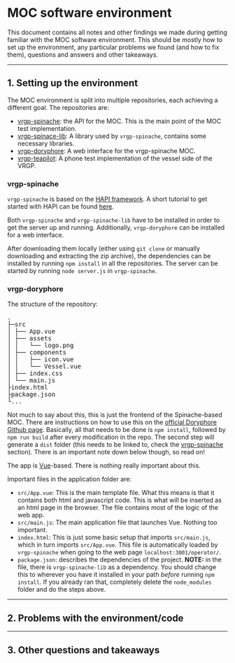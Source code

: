 # MOC software environment

This document contains all notes and other findings we made during getting
familiar with the MOC software environment. This should be mostly how to set
up the environment, any particular problems we found (and how to fix them),
questions and answers and other takeaways.

---

## 1. Setting up the environment

The MOC environment is split into multiple repositories, each achieving a
different goal. The repositories are:
- [vrgp-spinache](https://github.com/aboamare/vrgp-spinache): the API for the MOC. This is the main point of the MOC test
  implementation.
- [vrgp-spinace-lib](https://github.com/aboamare/vrgp-spinache-lib): A library used by `vrgp-spinache`, contains some
  necessary libraries.
- [vrgp-doryphore](https://github.com/aboamare/vrgp-doryphore): A web interface for the vrgp-spinache MOC.
- [vrgp-teapilot](https://github.com/aboamare/vrgp-teapilot): A phone test implementation of the vessel side of the VRGP.

### vrgp-spinache

`vrgp-spinache` is based on the [HAPI framework](https://hapi.dev/). A short tutorial to get
started with HAPI can be found [here](https://hapi.dev/tutorials?lang=en_US).

Both `vrgp-spinache` and `vrgp-spinache-lib` have to be installed in order to
get the server up and running. Additionally, `vrgp-doryphore` can be installed
for a web interface.

After downloading them locally (either using `git clone` or manually downloading
and extracting the zip archive), the dependencies can be installed by running
`npm install` in all the repositories. The server can be started by running
`node server.js` in `vrgp-spinache`.

### vrgp-doryphore

The structure of the repository:
<pre>
.
├─src
│ ├── App.vue
│ ├── assets
│ │   └── logo.png
│ ├── components
│ │   ├── icon.vue
│ │   └── Vessel.vue
│ ├── index.css
│ └── main.js
├index.html
├package.json
└...
</pre>

Not much to say about this, this is just the frontend of the Spinache-based MOC.
There are instructions on how to use this on the [official Doryphore Github
page](https://github.com/aboamare/vrgp-doryphore). Basically, all that needs to be done is `npm install`, followed by `npm
run build` after every modification in the repo. The second step will generate a
`dist` folder (this needs to be linked to, check the [vrgp-spinache](#vrgp-spinache) section).
There is an important note down below though, so read on!

The app is [Vue](https://vuejs.org/)-based. There is nothing really important about this.

Important files in the application folder are:
- `src/App.vue`: This is the main template file. What this means is that it
  contains both html and javascript code. This is what will be inserted as an
  html page in the browser. The file contains most of the logic of the
  web app.
- `src/main.js`: The main application file that launches Vue. Nothing too important.
- `index.html`: This is just some basic setup that imports `src/main.js`, which
  in turn imports `src/App.vue`. This file is automatically loaded by
  `vrgp-spinache` when going to the web page `localhost:3001/operator/`.
- `package.json`: describes the dependencies of the project. **NOTE:** in the
  file, there is `vrgp-spinache-lib` as a dependency. You should change this to
  wherever you have it installed in your path *before* running `npm install`. If
  you already ran that, completely delete the `node_modules` folder and do the
  steps above.

---

## 2. Problems with the environment/code

---

## 3. Other questions and takeaways
